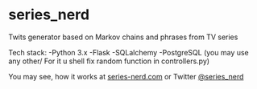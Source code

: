 # series_nerd
Twits generator based on Markov chains and phrases from TV series

Tech stack:
  -Python 3.x
  -Flask
  -SQLalchemy
  -PostgreSQL (you may use any other/ For it u shell fix random function in controllers.py)


You may see, how it works at [series-nerd.com](https://series-nerd.com) or Twitter [@series_nerd](https://twitter.com/series_nerd)